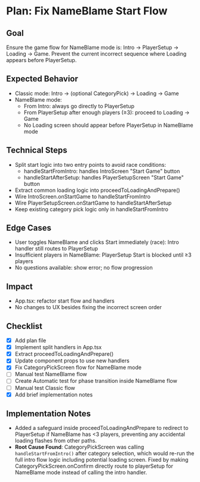 # Plan: Fix NameBlame Start Flow

## Goal
Ensure the game flow for NameBlame mode is: Intro → PlayerSetup → Loading → Game. Prevent the current incorrect sequence where Loading appears before PlayerSetup.

## Expected Behavior
- Classic mode: Intro → (optional CategoryPick) → Loading → Game
- NameBlame mode:
  - From Intro: always go directly to PlayerSetup
  - From PlayerSetup after enough players (≥3): proceed to Loading → Game
  - No Loading screen should appear before PlayerSetup in NameBlame mode

## Technical Steps
- Split start logic into two entry points to avoid race conditions:
  - handleStartFromIntro: handles IntroScreen "Start Game" button
  - handleStartAfterSetup: handles PlayerSetupScreen "Start Game" button
- Extract common loading logic into proceedToLoadingAndPrepare()
- Wire IntroScreen.onStartGame to handleStartFromIntro
- Wire PlayerSetupScreen.onStartGame to handleStartAfterSetup
- Keep existing category pick logic only in handleStartFromIntro

## Edge Cases
- User toggles NameBlame and clicks Start immediately (race): Intro handler still routes to PlayerSetup
- Insufficient players in NameBlame: PlayerSetup Start is blocked until ≥3 players
- No questions available: show error; no flow progression

## Impact
- App.tsx: refactor start flow and handlers
- No changes to UX besides fixing the incorrect screen order

## Checklist
- [x] Add plan file
- [x] Implement split handlers in App.tsx
- [x] Extract proceedToLoadingAndPrepare()
- [x] Update component props to use new handlers
- [x] Fix CategoryPickScreen flow for NameBlame mode
- [ ] Manual test NameBlame flow
- [ ] Create Automatic test for phase transition inside NameBlame flow
- [ ] Manual test Classic flow
- [x] Add brief implementation notes

## Implementation Notes
- Added a safeguard inside proceedToLoadingAndPrepare to redirect to PlayerSetup if NameBlame has <3 players, preventing any accidental loading flashes from other paths.
- **Root Cause Found**: CategoryPickScreen was calling `handleStartFromIntro()` after category selection, which would re-run the full intro flow logic including potential loading screen. Fixed by making CategoryPickScreen.onConfirm directly route to playerSetup for NameBlame mode instead of calling the intro handler.
